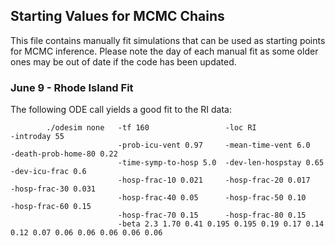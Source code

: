 ## Starting Values for MCMC Chains

This file contains manually fit simulations that can be used as starting points for MCMC inference.  Please note the day of each manual fit as some older ones may be out of date if the code has been updated.


### June 9 - Rhode Island Fit

The following ODE call yields a good fit to the RI data:

```
        ./odesim none   -tf 160                 -loc RI                 -introday 55 
                        -prob-icu-vent 0.97     -mean-time-vent 6.0     -death-prob-home-80 0.22 
                        -time-symp-to-hosp 5.0  -dev-len-hospstay 0.65  -dev-icu-frac 0.6 
                        -hosp-frac-10 0.021     -hosp-frac-20 0.017     -hosp-frac-30 0.031 
                        -hosp-frac-40 0.05      -hosp-frac-50 0.10      -hosp-frac-60 0.15 
                        -hosp-frac-70 0.15      -hosp-frac-80 0.15 
                        -beta 2.3 1.70 0.41 0.195 0.195 0.19 0.17 0.14 0.12 0.07 0.06 0.06 0.06 0.06 0.06
```
